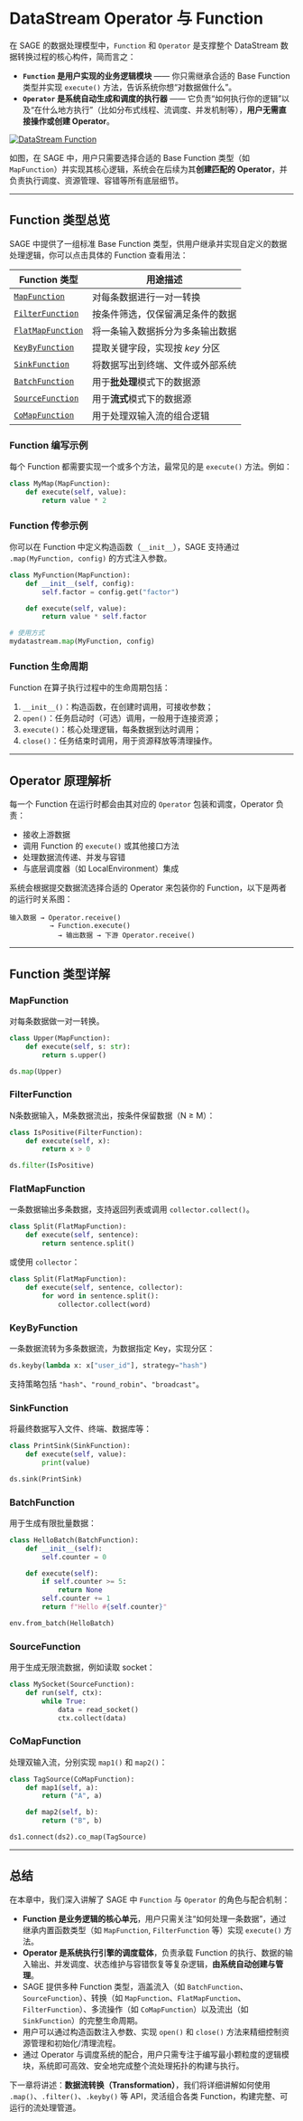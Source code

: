 # DataStream Operator 与 Function

在 SAGE 的数据处理模型中，`Function` 和 `Operator` 是支撑整个 DataStream 数据转换过程的核心构件，简而言之：

* **`Function` 是用户实现的业务逻辑模块** —— 你只需继承合适的 Base Function 类型并实现 `execute()` 方法，告诉系统你想“对数据做什么”。
* **`Operator` 是系统自动生成和调度的执行器** —— 它负责“如何执行你的逻辑”以及“在什么地方执行”（比如分布式线程、流调度、并发机制等），**用户无需直接操作或创建 Operator**。

[![DataStream Function](../../assets/img/function.png  "function实现与提交")](../../assets/img/function.png)

如图，在 SAGE 中，用户只需要选择合适的 Base Function 类型（如 `MapFunction`）并实现其核心逻辑，系统会在后续为其**创建匹配的 Operator**，并负责执行调度、资源管理、容错等所有底层细节。

---

## Function 类型总览

SAGE 中提供了一组标准 Base Function 类型，供用户继承并实现自定义的数据处理逻辑，你可以点击具体的 Function 查看用法：

| Function 类型       | 用途描述              |
| ----------------- | ----------------- |
| [`MapFunction`](#mapfunction) | 对每条数据进行一对一转换 | 
| [`FilterFunction`](#filterfunction) | 按条件筛选，仅保留满足条件的数据 |
| [`FlatMapFunction`](#flatmapfunction) | 将一条输入数据拆分为多条输出数据 |
| [`KeyByFunction`](#keybyfunction) | 提取关键字段，实现按 *key* 分区 | 
| [`SinkFunction`](#sinkfunction) | 将数据写出到终端、文件或外部系统 |
| [`BatchFunction`](#batchfunction) | 用于**批处理**模式下的数据源 |
| [`SourceFunction`](#sourcefunction) | 用于**流式**模式下的数据源 |
| [`CoMapFunction`](#comapfunction) | 用于处理双输入流的组合逻辑 |

### Function 编写示例

每个 Function 都需要实现一个或多个方法，最常见的是 `execute()` 方法。例如：

```python
class MyMap(MapFunction):
    def execute(self, value):
        return value * 2
```

### Function 传参示例

你可以在 Function 中定义构造函数（`__init__`），SAGE 支持通过 `.map(MyFunction, config)` 的方式注入参数。

```python
class MyFunction(MapFunction):
    def __init__(self, config):
        self.factor = config.get("factor")

    def execute(self, value):
        return value * self.factor

# 使用方式
mydatastream.map(MyFunction, config)
```

### Function 生命周期

Function 在算子执行过程中的生命周期包括：

1. `__init__()`：构造函数，在创建时调用，可接收参数；
2. `open()`：任务启动时（可选）调用，一般用于连接资源；
3. `execute()`：核心处理逻辑，每条数据到达时调用；
4. `close()`：任务结束时调用，用于资源释放等清理操作。

---

## Operator 原理解析

每一个 Function 在运行时都会由其对应的 `Operator` 包装和调度，Operator 负责：

* 接收上游数据
* 调用 Function 的 `execute()` 或其他接口方法
* 处理数据流传递、并发与容错
* 与底层调度器（如 LocalEnvironment）集成

系统会根据提交数据流选择合适的 Operator 来包装你的 Function，以下是两者的运行时关系图：

```
输入数据 → Operator.receive() 
          → Function.execute()
            → 输出数据 → 下游 Operator.receive()
```

---

## Function 类型详解

### MapFunction <a id="mapfunction"></a>

对每条数据做一对一转换。

```python
class Upper(MapFunction):
    def execute(self, s: str):
        return s.upper()

ds.map(Upper)
```


### FilterFunction <a id="filterfunction"></a>

N条数据输入，M条数据流出，按条件保留数据（N ≥ M）：

```python
class IsPositive(FilterFunction):
    def execute(self, x):
        return x > 0

ds.filter(IsPositive)
```

### FlatMapFunction <a id="flatmapfunction"></a>

一条数据输出多条数据，支持返回列表或调用 `collector.collect()`。

```python
class Split(FlatMapFunction):
    def execute(self, sentence):
        return sentence.split()
```

或使用 `collector`：

```python
class Split(FlatMapFunction):
    def execute(self, sentence, collector):
        for word in sentence.split():
            collector.collect(word)
```

### KeyByFunction <a id="keybyfunction"></a>

一条数据流转为多条数据流，为数据指定 Key，实现分区：

```python
ds.keyby(lambda x: x["user_id"], strategy="hash")
```

支持策略包括 `"hash"`、`"round_robin"`、`"broadcast"`。

### SinkFunction <a id="sinkfunction"></a>

将最终数据写入文件、终端、数据库等：

```python
class PrintSink(SinkFunction):
    def execute(self, value):
        print(value)

ds.sink(PrintSink)
```

### BatchFunction <a id="batchfunction"></a>

用于生成有限批量数据：

```python
class HelloBatch(BatchFunction):
    def __init__(self):
        self.counter = 0

    def execute(self):
        if self.counter >= 5:
            return None
        self.counter += 1
        return f"Hello #{self.counter}"

env.from_batch(HelloBatch)
```

### SourceFunction <a id="sourcefunction"></a>

用于生成无限流数据，例如读取 socket：

```python
class MySocket(SourceFunction):
    def run(self, ctx):
        while True:
            data = read_socket()
            ctx.collect(data)
```

### CoMapFunction <a id="comapfunction"></a>

处理双输入流，分别实现 `map1()` 和 `map2()`：

```python
class TagSource(CoMapFunction):
    def map1(self, a):
        return ("A", a)

    def map2(self, b):
        return ("B", b)

ds1.connect(ds2).co_map(TagSource)
```

---

## 总结

在本章中，我们深入讲解了 SAGE 中 `Function` 与 `Operator` 的角色与配合机制：

* **Function 是业务逻辑的核心单元**，用户只需关注“如何处理一条数据”，通过继承内置函数类型（如 `MapFunction`, `FilterFunction` 等）实现 `execute()` 方法。
* **Operator 是系统执行引擎的调度载体**，负责承载 Function 的执行、数据的输入输出、并发调度、状态维护与容错恢复等复杂逻辑，**由系统自动创建与管理**。
* SAGE 提供多种 Function 类型，涵盖流入（如 `BatchFunction`、`SourceFunction`）、转换（如 `MapFunction`、`FlatMapFunction`、`FilterFunction`）、多流操作（如 `CoMapFunction`）以及流出（如 `SinkFunction`）的完整生命周期。
* 用户可以通过构造函数注入参数、实现 `open()` 和 `close()` 方法来精细控制资源管理和初始化/清理流程。
* 通过 Operator 与调度系统的配合，用户只需专注于编写最小颗粒度的逻辑模块，系统即可高效、安全地完成整个流处理拓扑的构建与执行。

下一章将讲述：**数据流转换（Transformation）**，我们将详细讲解如何使用 `.map()`、`.filter()`、`.keyby()` 等 API，灵活组合各类 Function，构建完整、可运行的流处理管道。
